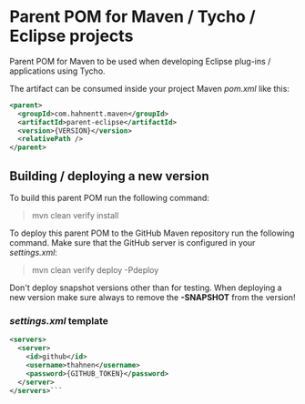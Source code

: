 # Parent POM for Maven / Tycho / Eclipse projects

Parent POM for Maven to be used when developing Eclipse plug-ins / applications
using Tycho.

The artifact can be consumed inside your project Maven *pom.xml* like this:

```xml
<parent>
  <groupId>com.hahnentt.maven</groupId>
  <artifactId>parent-eclipse</artifactId>
  <version>{VERSION}</version>
  <relativePath />
</parent>
```

## Building / deploying a new version

To build this parent POM run the following command:

> mvn clean verify install

To deploy this parent POM to the GitHub Maven repository run the following
command. Make sure that the GitHub server is configured in your *settings.xml*:

> mvn clean verify deploy -Pdeploy

Don't deploy snapshot versions other than for testing. When deploying a new
version make sure always to remove the **-SNAPSHOT** from the version!

### *settings.xml* template

```xml
<servers>
  <server>
    <id>github</id>
    <username>thahnen</username>
    <password>{GITHUB_TOKEN}</password>
  </server>
</servers>```
